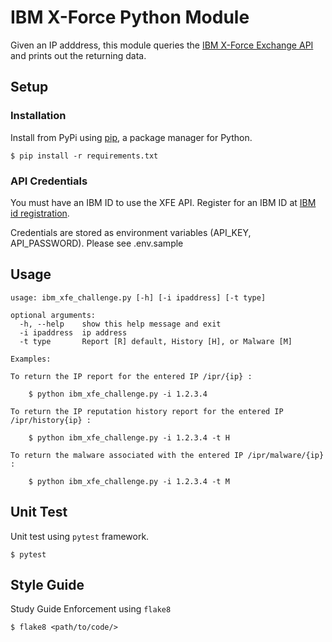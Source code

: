 # IBM X-Force Python Module

Given an IP adddress, this module queries the [IBM X-Force Exchange API](https://api.xforce.ibmcloud.com/doc/) and prints out the returning data.

## Setup

### Installation

Install from PyPi using [pip](http://www.pip-installer.org/en/latest/), a package manager for Python.

	$ pip install -r requirements.txt

### API Credentials

You must have an IBM ID to use the XFE API. Register for an IBM ID at [IBM id registration](https://www.ibm.com/account/profile/us?page=reg). 

Credentials are stored as environment variables (API_KEY, API_PASSWORD). Please see .env.sample

## Usage

```
usage: ibm_xfe_challenge.py [-h] [-i ipaddress] [-t type]

optional arguments:
  -h, --help    show this help message and exit
  -i ipaddress  ip address
  -t type       Report [R] default, History [H], or Malware [M]

Examples:

To return the IP report for the entered IP /ipr/{ip} :

    $ python ibm_xfe_challenge.py -i 1.2.3.4

To return the IP reputation history report for the entered IP /ipr/history{ip} :

    $ python ibm_xfe_challenge.py -i 1.2.3.4 -t H

To return the malware associated with the entered IP /ipr/malware/{ip} :

    $ python ibm_xfe_challenge.py -i 1.2.3.4 -t M
```

## Unit Test

Unit test using ```pytest``` framework.

	$ pytest

## Style Guide

Study Guide Enforcement using ```flake8```

	$ flake8 <path/to/code/>

